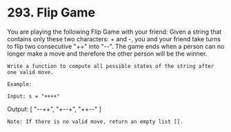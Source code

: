 # 293. Flip Game

You are playing the following Flip Game with your friend: Given a string that contains only
        these two characters: + and -, you and your friend take turns to
        flip two consecutive "++" into "--".
        The game ends when a person can no longer make a move and therefore the other person will be
        the winner.

    Write a function to compute all possible states of the string after one valid move.

    Example:

    Input: s = "++++"
Output:
[
  "--++",
  "+--+",
  "++--"
]

    Note: If there is no valid move, return an empty list [].